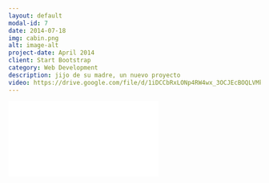 ```yaml
---
layout: default
modal-id: 7
date: 2014-07-18
img: cabin.png
alt: image-alt
project-date: April 2014
client: Start Bootstrap
category: Web Development
description: jijo de su madre, un nuevo proyecto
video: https://drive.google.com/file/d/1iDCCbRxLONp4RW4wx_3OCJEcBOQLVMkG/view?usp=sharing
---
```


<div class="aspect-video my-8">
  <iframe 
    src="{{ page.video }}" 
    frameborder="0"
    allowfullscreen
    class="w-full h-full rounded-lg">
  </iframe>
</div>